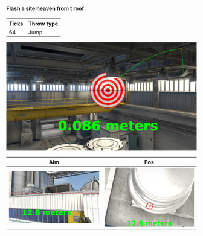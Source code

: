 #### Flash a site heaven from t roof

| Ticks  | Throw type |
| ------ | ---------- |
| 64     | Jump       |

![](nuke-result-flash-a-site-heaven-from-t-roof.png)

| Aim| Pos |
|----|-----|
| ![](nuke-aim-flash-a-site-heaven-from-t-roof.png) | ![](nuke-pos-flash-a-site-heaven-from-t-roof.png) |
